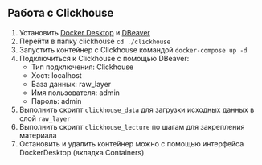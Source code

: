 ## Работа с Clickhouse
1. Установить [Docker Desktop](https://www.docker.com/products/docker-desktop/) и [DBeaver](https://dbeaver.io/download/)
1. Перейти в папку clickhouse `cd ./clickhouse`
1. Запустить контейнер с Clickhouse командой `docker-compose up -d`
1. Подключиться к Clickhouse с помощью DBeaver:
    - Тип подключения: Clickhouse
    - Хост: localhost
    - База данных: raw_layer
    - Имя пользователя: admin
    - Пароль: admin
1. Выполнить скрипт `clickhouse_data` для загрузки исходных данных в слой `raw_layer`
1. Выполнить скрипт `clickhouse_lecture` по шагам для закрепления материала
1. Остановить и удалить контейнер можно c помощью интерфейса DockerDesktop (вкладка Containers)